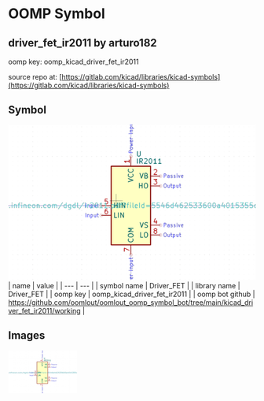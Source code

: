 # OOMP Symbol  
## driver_fet_ir2011  by arturo182  
  
oomp key: oomp_kicad_driver_fet_ir2011  
  
source repo at: [https://gitlab.com/kicad/libraries/kicad-symbols](https://gitlab.com/kicad/libraries/kicad-symbols)  
## Symbol  
  
[![working.png](working_600.png)](working.png)  
| name | value | 
| --- | --- | 
| symbol name | Driver_FET | 
| library name | Driver_FET | 
| oomp key | oomp_kicad_driver_fet_ir2011 | 
| oomp bot github | https://github.com/oomlout/oomlout_oomp_symbol_bot/tree/main/kicad_driver_fet_ir2011/working | 
## Images  
  
[![working.png](working_140.png)](working.png)  
